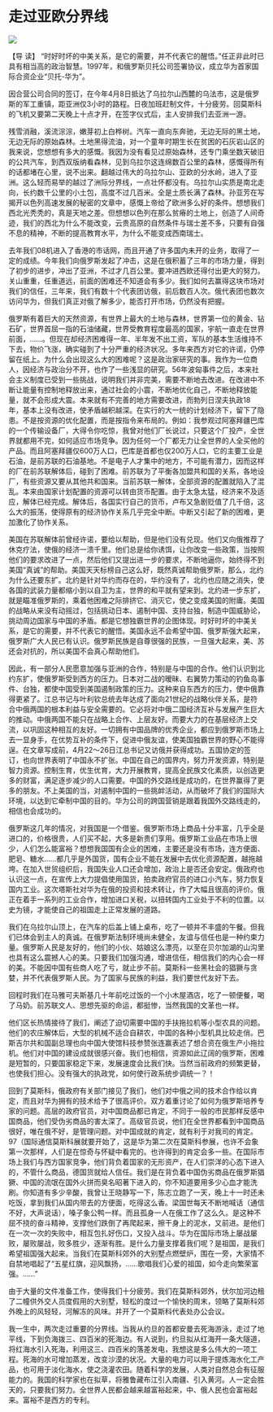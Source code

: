 # 走过亚欧分界线
<img class="pv" src="https://api.visitor.plantree.me/visitor-badge/pv?namespace=plantree.me&key=renzhengfei-speeches/走过亚欧分界线.md">





【导  读】 “时好时坏的中美关系，是它的需要，并不代表它的醒悟。”任正非此时已具有相当高的政治智慧。1997年，和俄罗斯贝托公司签署协议，成立华为首家国际合资企业“贝托-华为”。



因合营公司合同的签订，在今年4月8日抵达了乌拉尔山西麓的乌法市，这是俄罗斯的军工重镇，距亚洲仅3小时的路程。日夜加班赶制文件，十分疲劳。回莫斯科的飞机又要第二天晚上十点才开，在签字仪式后，主人安排我们去亚洲一游。

残雪消融，溪流淙淙，嫩芽初上白桦树。汽车一直向东奔驰，无边无际的黑土地，无边无际的原始森林。土地黑得流油，对一个童年时期生长在贫困的石灰岩山区的我来说，您想想有多大的感慨。我因为没有看见过原始森林，还专门乘坐数天破旧的公共汽车，到西双版纳看森林，见到乌拉尔这连绵数百公里的森林，感慨得所有的话都堵在心里，说不出来。翻越过伟大的乌拉尔山、亚欧的分水岭，进入了亚洲。这么轻而易举的越过了洲际分界线，一点壮怀都没有。乌拉尔山实质是南北走向，长约数千公里的小土包，高度不过几百米。全是土质长满了森林。孙亚芳在写揭开以色列高速发展的秘密的文章中，感慨上帝给了欧洲多么好的条件。想想我们西北光秃秃的，真是天地之差。但想想以色列在那么贫瘠的土地上，创造了人间奇迹，我们的西北为什么不能改变，云贵高原的自然条件与瑞士差不多，只要有自强不息的精神，不断的提高教育水平，为什么不能变成西南瑞士。

去年我们08机进入了香港的市话网，而且开通了许多国内未开的业务，取得了一定的成绩。今年我们向俄罗斯发起了冲击，这是在俄积蓄了三年的市场力量，得到了初步的进步，冲出了亚洲，不过才几百公里。要冲进西欧还得付出更大的努力。关山重重，任重道远，前面的困难还不知道会有多少。我们如何去赢得这块市场对我们的信任，三年来，我们有数十个代表团访俄，前后数百人次。俄代表团也数次访问华为，但我们真正对俄了解多少，能否打开市场，仍然没有把握。

俄罗斯有着巨大的天然资源，有世界上最大的土地与森林，世界第一位的黄金、钻石矿，世界首屈一指的石油储藏，世界受教育程度最高的国家，宇航一直走在世界前面，……。但现在却经济困难得一年、半年发不出工资，军队的基本生活维持不下去，物价飞涨，确实碰到了十分严重的经济状况。多年来西方对它的许诺，仍停留在纸上。为什么会出现这么大的困难呢？这是政治家研究的事。我作为一位商人，因经济与政治分不开，也作了一些浅显的研究。56年波匈事件之后，本来社会主义制度已受到一些挑战，说明我们并非完美，需要不断地去改进。在改进中不断让能量有控制地释放出来，通过社会的小震，不断地优化自己，不断地释放能量，就不会形成大震。本来就有不完善的地方需要改进，而勃列日涅夫执政18年，基本上没有改进，使矛盾越积越深。在实行的大一统的计划经济下，留下了隐患。不是按资源的优化配置，而是按指令来布局的。例如：我参观过阿塞拜疆巴库的一个传输设备厂，大得令你吃惊，我曾对他们厂长说过，只要这个厂投产，全世界就都用不完，如何适应市场竞争。因为任何一个厂都无力让全世界的人全买他的产品。而且阿塞拜疆仅600万人口，巴库是首都也仅200万人口，它的主要工业是石油，是前苏联的石油基地。不是电子人才集中的地方，不可能有潜力，因而这样的厂在前苏联解体后，碰到了困难。前苏联为了平衡各加盟共和国的关系，各地设厂，有些资源又要从其他共和国来。当前苏联一解体，全部资源的配置就陷入了混乱。本来由国家计划配置的资源可以转由货币配置。由于太急太猛，经济来不及适应，解体已经完成。解体后，各国实行自己的货币，卢布又急剧贬值了几千倍，这么大的振荡，使得原有的经济协作关系几乎完全中断。中断又引起了新的困难，更加激化了协作关系。

美国在苏联解体前曾经许诺，要给以帮助，但是他们没有兑现。他们又向俄推荐了休克疗法，使俄的经济一溃千里。他们总是给你诱饵，让你改变一些政策，当按照他们的要求改进了一点，然后他们又提出进一步的要求，不断地逼你，始终得不到美国“真诚”的帮助。美国天天标榜自己这么好，既然真诚帮助俄罗斯，那么，北约为什么还要东扩。北约是针对华约而存在的，华约没有了，北约也应随之消失，使各国的武装力量都缩小到以自卫为主，世界的和平就有望来到。北约进一步东扩，就是瞄准俄罗斯的，乘着他困难之际排挤它、消灭它，使之变成美国的附庸。美国的战略从来没有动摇过，包括挑动日本、遏制中国、支持台独，制造中国威胁论，挑动周边国家与中国的矛盾。都是它想独霸世界的企图体现。时好时坏的中美关系，是它的需要，并不代表它的醒悟。美国永远不会希望中国、俄罗斯强大起来，俄罗斯广大人民已有认识。俄罗斯民族是自尊很强的民族，一旦强大起来，美、苏还会对抗的，所以美国不会真心帮助他们。

因此，有一部分人民愿意加强与亚洲的合作，特别是与中国的合作。他们认识到北约东扩，使俄罗斯受到西方的压力。日本对二战的暧昧、右翼势力策动的钓鱼岛事件、台独，都使中国受到美国遏制政策的压力。这种来自东西方的压力，使中俄靠得更紧了。江总书记与叶利钦总统去年达成了面向21世纪的战略伙伴关系，是符合中俄两国的根本利益与安全需要的。它必将对中俄二国经济互补与发展产生巨大的推动。中俄两国不能只在战略上合作、上层友好。而要大力的在基层经济上交流，以巩固这种相互的友好。一切拥有中国品牌的优秀企业，都应到俄罗斯市场上去一显身手，在优势互补的条件下，促进中俄友谊，使美国独霸世界的野心不能得逞。在文章写成前，4月22～26日江总书记又访俄并获得成功。五国协定的签订，也向世界表明了中国永不扩张。中国在自己的国界内，努力开发资源，特别是智力资源。控制生育，优生优育，大力开展教育，提高全民族文化素质，以创造更多的财富，满足逐步减少的人口需要。中国的外交路线是成功的，在世界赢得了更多的朋友。不上美国的当，对遏制中国的一些挑衅活动，从而破坏了我们的国际大环境，以达到它牵制中国的目的。华为公司的跨国营销是跟着我国外交路线走的，相信也会成功的。

俄罗斯这几年的情况，对我国是一个借鉴。俄罗斯市场上商品十分丰富，几乎全是进口的，价格很贵，人们买不起，大多是新贵们享用。俄罗斯工业品在市场上很少，人们怎么能富裕？想想我国国有企业的困难，主要还是没有市场，连方便面、肥皂、糖水……都几乎是外国货，国有企业不能在发展中去优化资源配置，越拖越垮。在加入世贸组织后，我国失业人口还会增加，政治上是否还会安定。俄政府也认识这一点，在宣传上大力提倡使用国货，拍卖政府官员的进口小汽车，努力恢复国内工业。这次塔斯社对华为在俄的投资和技术转让，作了大幅且很高的评价。俄正在着手一系列的工业合作，增加进口关税，以扭转国内工业处于不利的位置。以史为镜，才能使自己的祖国走上正常发展的道路。

我们在乌拉尔山顶上，在汽车的后盖上铺上桌布，吃了一顿并不丰盛的午餐。但我们已体会到主人的真诚。在俄罗斯法制环境尚未健全，友谊与信任也是一种约束力量。俄罗斯人民是友好的，他们的小伙、姑娘这么漂亮，以至在贝尔加湖的山沟里也具有这么震撼人心的美。只要我们加强沟通，增进信任，相信我们的内心会一样的美。不能因中国有些商人吃了亏，就止步不前。莫斯科一些黑社会的猖獗与贪婪，并不代表俄罗斯人民。为了国家与民族的利益，我们要世代友好下去。

回程时我们在马雅可夫斯基几十年前吃过饭的一个小木屋酒店，吃了一顿便餐，喝了马奶。前苏联文人、思想先驱的命运，都挺惨，当然我国的文革也一样。

他们区长热情接待了我们，阐述了迫切需要中国的手扶拖拉机等小型农具的问题。他们的农庄解体后，大型的机械不适合自耕农，中国的各种小型机具比较走俏。巴斯吉尔共和国副总理也向中国大使馆科技参赞张连赢表述了想合资在俄生产小拖拉机。他们对中国的建设成就很感兴奋。我们也相信，资源如此辽阔的俄罗斯，困难是短暂的，只要国家稳定下来，发展速度会比我们快。当然当前政府的频繁更替，也使我们担心。没有强大的执政党，如何使行政系统步调统一？！

回到了莫斯科，俄政府有关部门接见了我们，他们对中俄之间的技术合作给以肯定，而且对华为拥有的技术给予了很高评价。双方着重讨论了如何为俄罗斯培养专家的问题。高层的政府官员，对中国商品都已肯定，不同于一般的市民那样反感中国商品，他们受伪劣商品的害太深了。高级官员说，他们在全世界都看到中国商品很好，唯在俄不好，是管理问题。对中国成就的肯定，就有利于对我司的肯定。97（国际通信莫斯科展就要开始了，这是华为第二次在莫斯科参展，也许不会象第一次那样，人们是在惊奇与怀疑中看完的。也许得到的肯定会多一些。在国际市场上我们与西方国家竞争，他们背负着国家的无形资产，在人们崇洋的心态下进入的，不管什么商品，德国货就给人信任。我们是在背负着中国伪劣商品在俄罗斯猖獗、中国的流氓在国外火拼而臭名昭著下进入的，你不知道要用多少心血才能洗刷。你知道有多少辛酸，我曾让王晓静写一下，陈志立跑了一天，晚上十一时还未吃饭，拿到我们从国内带去的方便面，吃得这么香。梁国世每天不断地喊话（通信不好，大声说话），嗓子象公鸭一样。而且孤身一人在俄工作了这么久。是这种不屈不挠的奋斗精神，支撑他们跌倒了再爬起来，擦干身上的泥水，又前进。是他们在一次一次的失败中，相互包扎好伤口，又投入战斗。华为在国际市场上屡战屡败，屡败屡战，败多胜少，逐渐有胜。是什么力量支撑着我们呢？是祖国，是我们希望祖国强大起来。当我们在莫斯科郊外的大别墅点燃壁炉，围在一旁，大家情不自禁地唱起了“五星红旗，迎风飘扬，……歌唱我们心爱的祖国，如今走向繁荣富强。……”

由于大量的文件准备工作，使得我们十分疲劳。我们在莫斯科郊外，伏尔加河边租了二幢供外交人员度假用的大别墅，轻松的度过一个愉快的周末，领略了莫斯科郊外晚上的风轻轻，河解冻的风味。并开了一个莫斯科代表处办公会议。

我一生中，两次走过重要的分界线。当我从约旦的首都安曼去死海游泳，走过了地平线，下到负海拨三、四百米的死海边。有人说到，约旦拟从红海开一条大隧道，将红海水引入死海，利用这三、四百米的落差发电，我想这是多么伟大的一项工程。死海的水可增加蒸发，改变沙漠的状况。大量的电力可以用于提炼海水化工产品，也可用于淡化海水，使之浇灌农田。随着科学的发展，人类对自然总会有征服能力的。我国的科学家也在拟草，将雅鲁藏布江引入南疆、引入黄河。人一定会胜天的，只要我们努力。全世界人民都会越来越富裕起来，中、俄人民也会富裕起来。富裕不是西方的专利。
